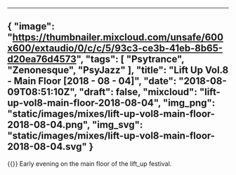 
---
{
  "image": "https://thumbnailer.mixcloud.com/unsafe/600x600/extaudio/0/c/c/5/93c3-ce3b-41eb-8b65-d20ea76d4573",
  "tags": [
    "Psytrance",
    "Zenonesque",
    "PsyJazz"
  ],
  "title": "Lift Up Vol.8 - Main Floor [2018 - 08 - 04]",
  "date": "2018-08-09T08:51:10Z",
  "draft": false,
  "mixcloud": "lift-up-vol8-main-floor-2018-08-04",
  "img_png": "static/images/mixes/lift-up-vol8-main-floor-2018-08-04.png",
  "img_svg": "static/images/mixes/lift-up-vol8-main-floor-2018-08-04.svg"
}
---
{{<mixcloud>}}
Early evening on the main floor of the lift_up festival.
